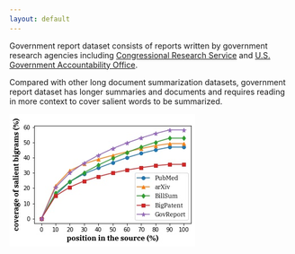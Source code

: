 ```yaml
---
layout: default
---
```


Government report dataset consists of reports written by government research agencies including [Congressional Research Service](https://crsreports.congress.gov/) and [U.S. Government Accountability Office](https://www.gao.gov/).

Compared with other long document summarization datasets, government report dataset has longer summaries and documents and requires reading in more context to cover salient words to be summarized. 

![](assets/img/fig_accumulated_bigram.jpg)